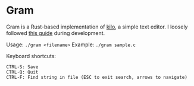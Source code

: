 # Gram

Gram is a Rust-based implementation of [kilo](https://github.com/antirez/kilo), a simple text editor. I loosely followed [this guide](https://viewsourcecode.org/snaptoken/kilo/) during development.

Usage: `./gram <filename>` 
Example: `./gram sample.c`

Keyboard shortcuts:
```
CTRL-S: Save
CTRL-Q: Quit
CTRL-F: Find string in file (ESC to exit search, arrows to navigate)
```